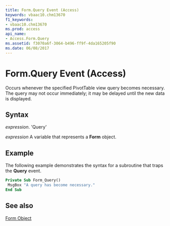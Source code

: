 ```yaml
---
title: Form.Query Event (Access)
keywords: vbaac10.chm13670
f1_keywords:
- vbaac10.chm13670
ms.prod: access
api_name:
- Access.Form.Query
ms.assetid: f3070a6f-3064-b496-ff9f-4da165205f90
ms.date: 06/08/2017
---
```



# Form.Query Event (Access)

Occurs whenever the specified PivotTable view query becomes necessary. The query may not occur immediately; it may be delayed until the new data is displayed.


## Syntax

 _expression_. 'Query'

 _expression_ A variable that represents a **Form** object.


## Example

The following example demonstrates the syntax for a subroutine that traps the  **Query** event.


```vb
Private Sub Form_Query() 
 MsgBox "A query has become necessary." 
End Sub
```


## See also


[Form Object](Access.Form.md)

